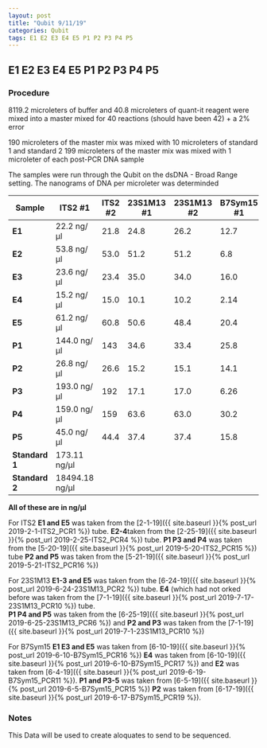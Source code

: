 ```yaml
---
layout: post
title: "Qubit 9/11/19"
categories: Qubit
tags: E1 E2 E3 E4 E5 P1 P2 P3 P4 P5 
---
```


## E1 E2 E3 E4 E5 P1 P2 P3 P4 P5

### Procedure

8119.2 microleters of buffer and 40.8 microleters of quant-it reagent were mixed into a master mixed
for 40 reactions (should have been 42) + a 2% error 

190 microleters of the master mix was mixed with 10 microleters of standard 1 and standard 2
199 microleters of the master mix was mixed with 1 microleter of each post-PCR DNA sample 

The samples were run through the Qubit on the dsDNA - Broad Range setting.
The nanograms of DNA per microleter was determinded 

|Sample|**ITS2** #1|**ITS2** #2|**23S1M13** #1|**23S1M13** #2|**B7Sym15** #1|**B7Sym15** #2|
|---|-----|-----|-----|-----|-----|------|
|**E1**|22.2 ng/μl|21.8 |24.8 |26.2 |12.7 |12.3 |
|**E2**|53.8 ng/μl|53.0 |51.2 |51.2 |6.8 |6.64 |
|**E3**|23.6 ng/μl|23.4 |35.0 |34.0 |16.0 |15.9 |
|**E4**|15.2 ng/μl|15.0 |10.1 |10.2 |2.14 |2.08 |
|**E5**|61.2 ng/μl|60.8 |50.6 |48.4 |20.4 |20.2 |
|**P1**|144.0 ng/μl|143 |34.6 |33.4 |25.8 |25.6 |
|**P2**|26.8 ng/μl|26.6 |15.2 |15.1 |14.1 |14.0 |
|**P3**|193.0 ng/μl|192 |17.1 |17.0 |6.26 |6.2 |
|**P4**|159.0 ng/μl|159 |63.6 |63.0 |30.2 |30.0 |
|**P5**|45.0 ng/μl|44.4 |37.4 |37.4 |15.8 |15.8 |
|**Standard 1**|173.11 ng/μl|
|**Standard 2**|18494.18 ng/μl|

**All of these are in ng/μl**

For ITS2 **E1 and E5** was taken from the [2-1-19]({{ site.baseurl }}{% post_url 2019-2-1-ITS2_PCR1 %}) tube.
**E2-4**taken from the [2-25-19]({{ site.baseurl }}{% post_url 2019-2-25-ITS2_PCR4 %}) tube.
**P1 P3 and P4** was taken from the [5-20-19]({{ site.baseurl }}{% post_url 2019-5-20-ITS2_PCR15 %}) tube
**P2 and P5** was taken from the [5-21-19]({{ site.baseurl }}{% post_url 2019-5-21-ITS2_PCR16 %})

For 23S1M13 **E1-3 and E5** was taken from the [6-24-19]({{ site.baseurl }}{% post_url 2019-6-24-23S1M13_PCR2 %}) tube.
 **E4** (which had not orked before was taken from the [7-1-19]({{ site.baseurl }}{% post_url 2019-7-17-23S1M13_PCR10 %}) tube.  
 **P1 P4 and P5** was taken from the [6-25-19]({{ site.baseurl }}{% post_url 2019-6-25-23S1M13_PCR6 %}) and 
 **P2 and P3** was taken from the [7-1-19]({{ site.baseurl }}{% post_url 2019-7-1-23S1M13_PCR10 %})

For B7Sym15 **E1 E3 and E5** was taken from [6-10-19]({{ site.baseurl }}{% post_url 2019-6-10-B7Sym15_PCR16 %})
**E4** was taken from [6-10-19]({{ site.baseurl }}{% post_url 2019-6-10-B7Sym15_PCR17 %}) 
and **E2** was taken from [6-4-19]({{ site.baseurl }}{% post_url 2019-6-19-B7Sym15_PCR11 %}). 
**P1 and P3-5** was taken from [6-5-19]({{ site.baseurl }}{% post_url 2019-6-5-B7Sym15_PCR15 %}) 
**P2** was taken from [6-17-19]({{ site.baseurl }}{% post_url 2019-6-17-B7Sym15_PCR19 %}).

### Notes

This Data will be used to create aloquates to send to be sequenced.